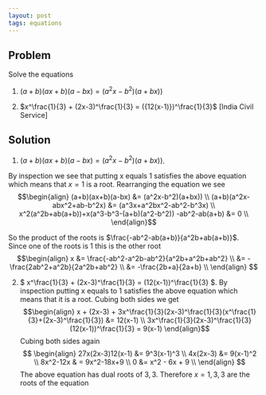 ```yaml
---
layout: post
tags: equations
---
```


## Problem

Solve the equations

1) $(a+b)(ax+b)(a-bx) = (a^2x-b^2)(a+bx))$

2) $x^\frac{1}{3} + (2x-3)^\frac{1}{3} = ({12(x-1)})^\frac{1}{3}$ [India Civil Service]

## Solution

1)  $(a+b)(ax+b)(a-bx) = (a^2x-b^2)(a+bx))$.

  By inspection we see that putting x equals 1 satisfies the above equation which means that $x=1$ is a root. 
  Rearranging the equation we see
  $$\begin{align} (a+b)(ax+b)(a-bx) &= (a^2x-b^2)(a+bx)) \\
                  (a+b)(a^2x-abx^2+ab-b^2x) &= (a^3x+a^2bx^2-ab^2-b^3x) \\
				  x^2(a^2b+ab(a+b))+x(a^3-b^3-(a+b)(a^2-b^2)) -ab^2-ab(a+b) &= 0 \\
				 \end{align}$$
				 
  So the product of the roots is $\frac{-ab^2-ab(a+b)}{a^2b+ab(a+b)}$. Since one of the roots is 1 this is the other root
     $$\begin{align} x &= \frac{-ab^2-a^2b-ab^2}{a^2b+a^2b+ab^2} \\
	                   &= -\frac{2ab^2+a^2b}{2a^2b+ab^2} \\
					   &= -\frac{2b+a}{2a+b} \\
	  \end{align} $$

2) $ x^\frac{1}{3} + (2x-3)^\frac{1}{3} = (12(x-1))^\frac{1}{3} $. By inspection putting x equals to 1 satisfies the above equation which means that it is a root. 
	Cubing both sides we get 
	$$\begin{align} x + (2x-3) + 3x^\frac{1}{3}(2x-3)^\frac{1}{3}(x^\frac{1}{3}+(2x-3)^\frac{1}{3}) &= 12(x-1) \\
	            3x^\frac{1}{3}(2x-3)^\frac{1}{3}(12(x-1))^\frac{1}{3} = 9(x-1) \end{align}$$
	Cubing both sides again 
	$$ \begin{align} 27x(2x-3)12(x-1) &= 9^3(x-1)^3 \\
	                 4x(2x-3) &= 9(x-1)^2 \\
		  			 8x^2-12x  & = 9x^2-18x+9 \\
					 0 &= x^2 - 6x + 9 \\
	\end{align} $$
	The above equation has dual roots of $3,3$. Therefore $x=1,3,3$ are the roots of the equation